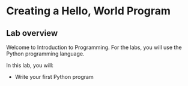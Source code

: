 # Creating a Hello, World Program

## Lab overview

Welcome to Introduction to Programming. For the labs, you will use the Python programming language.

In this lab, you will:

- Write your first Python program